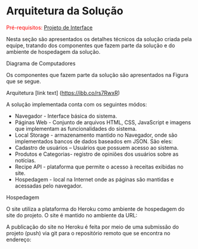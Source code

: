 # Arquitetura da Solução

<span style="color:red">Pré-requisitos: <a href="3-Projeto de Interface.md"> Projeto de Interface</a></span>

Nesta seção são apresentados os detalhes técnicos da solução criada pela equipe, tratando dos componentes que fazem parte da solução e do ambiente de hospedagem da solução.

Diagrama de Computadores

Os componentes que fazem parte da solução são apresentados na Figura que se segue.

Arquitetura
[link text]
(https://ibb.co/rs7RwxR)

A solução implementada conta com os seguintes módos:

- Navegador - Interface básica do sistema.
- Páginas Web - Conjunto de arquivos HTML, CSS, JavaScript e imagens que implementam as funcionalidades do sistema.
- Local Storage - armazenamento mantido no Navegador, onde são implementados bancos de dados baseados em JSON. São eles:
- Cadastro de usuários – Usuários que possuem acesso ao sistema.
- Produtos e Categorias- registro de opiniões dos usuários sobre as notícias.
- Recipe API - plataforma que permite o acesso à receitas exibidas no site.
- Hospedagem - local na Internet onde as páginas são mantidas e acessadas pelo navegador.

Hospedagem 

O site utiliza a plataforma do Heroku como ambiente de hospedagem do site do projeto. O site é mantido no ambiente da URL:

A publicação do site no Heroku é feita por meio de uma submissão do projeto (push) via git para o repositório remoto que se encontra no endereço:
